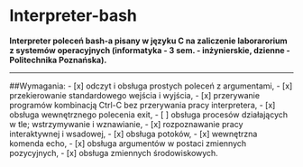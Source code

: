 # Interpreter-bash
<b>Interpreter poleceń bash-a pisany w języku C na zaliczenie laborarorium z systemów operacyjnych (informatyka - 3 sem. - inżynierskie, dzienne - Politechnika Poznańska).</b>
<hr>
##Wymagania:
- [x] odczyt i obsługa prostych poleceń z argumentami,
- [x] przekierowanie standardowego wejścia i wyjścia,
- [x] przerywanie programów kombinacją Ctrl-C bez przerywania pracy interpretera,
- [x] obsługa wewnętrznego polecenia exit,
- [ ] obsługa procesów działających w tle; wstrzymywanie i wznawianie,
- [x] rozpoznawanie pracy interaktywnej i wsadowej,
- [x] obsługa potoków,
- [x] wewnętrzna komenda echo,
- [x] obsługa argumentów w postaci zmiennych pozycyjnych,
- [x] obsługa zmiennych środowiskowych.

